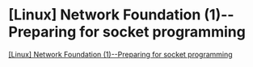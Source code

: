 # [Linux] Network Foundation (1)--Preparing for socket programming
[[Linux] Network Foundation (1)--Preparing for socket programming](https://aiwithcloud.com/2022/09/19/linux_network_foundation_1__preparing_for_socket_programming/)